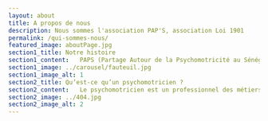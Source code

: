 ```yaml
---
layout: about
title: A propos de nous
description: Nous sommes l'association PAP'S, association Loi 1901
permalink: /qui-sommes-nous/
featured_image: aboutPage.jpg
section1_title: Notre histoire
section1_content:   PAPS (Partage Autour de la Psychomotricité au Sénégal) est une association créée en 2006 par des étudiantes en psychomotricité de l'Institut Supérieur de Rééducation Psychomotrice (ISRP) de Paris dans le cadre d'un projet extra-académique. Elle est née de la volonté de créer un échange interculturel autour de la psychomotricité et ses pratiques entre le Sénégal et la France. Notre volonté principale est de développer la psychomotricité au Sénégal auprès de tout public, en créant des partenariats au sein du pays. Actuellement, nous sommes en partenariat avec divers établissements et associations au Sénégal qui accompagnent des enfants en situation de handicap. Chaque année, des bénévoles diplômées partent en mission afin d’accompagner les enfants accueillis dans les centres. Notre objectif est également de partager nos connaissances avec les professionnels sénégalais, de leur apporter un point de vue psychomoteur mais aussi d'apprendre de leurs pratiques et de leurs savoirs. Nos échanges sont tels que nous visons à leur apporter autant qu'ils nous apportent. Conscients des différences culturelles au sein de nos pays, nous souhaitons adapter la prise en soin psychomotrice à la culture locale pour un enrichissement commun. En plus des missions, nous visons à apporter régulièrement du matériel psychomoteur.
section1_image: ../carousel/fauteuil.jpg
section1_image_alt: 1
section2_title: Qu’est-ce qu’un psychomotricien ? 
section2_content:   Le psychomotricien est un professionnel des métiers de la rééducation. Il intervient auprès de tout public afin de rechercher et soutenir un équilibre psychomoteur. En effet, par l'intermédiaire du corps, le psychomotricien agit sur les fonctions motrices, cognitives, affectives et sensorielles du patient afin d'harmoniser les relations qu'il entretient avec lui-même et avec son environnement.
section2_image: ../404.jpg
section2_image_alt: 2
---
```


